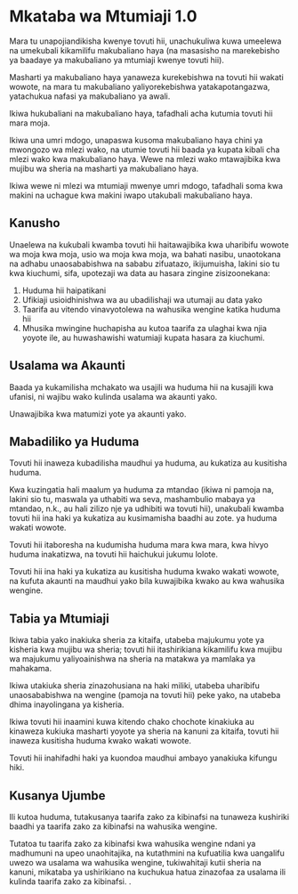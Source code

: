 # Mkataba wa Mtumiaji 1.0

Mara tu unapojiandikisha kwenye tovuti hii, unachukuliwa kuwa umeelewa na umekubali kikamilifu makubaliano haya (na masasisho na marekebisho ya baadaye ya makubaliano ya mtumiaji kwenye tovuti hii).

Masharti ya makubaliano haya yanaweza kurekebishwa na tovuti hii wakati wowote, na mara tu makubaliano yaliyorekebishwa yatakapotangazwa, yatachukua nafasi ya makubaliano ya awali.

Ikiwa hukubaliani na makubaliano haya, tafadhali acha kutumia tovuti hii mara moja.

Ikiwa una umri mdogo, unapaswa kusoma makubaliano haya chini ya mwongozo wa mlezi wako, na utumie tovuti hii baada ya kupata kibali cha mlezi wako kwa makubaliano haya. Wewe na mlezi wako mtawajibika kwa mujibu wa sheria na masharti ya makubaliano haya.

Ikiwa wewe ni mlezi wa mtumiaji mwenye umri mdogo, tafadhali soma kwa makini na uchague kwa makini iwapo utakubali makubaliano haya.

## Kanusho

Unaelewa na kukubali kwamba tovuti hii haitawajibika kwa uharibifu wowote wa moja kwa moja, usio wa moja kwa moja, wa bahati nasibu, unaotokana na adhabu unaosababishwa na sababu zifuatazo, ikijumuisha, lakini sio tu kwa kiuchumi, sifa, upotezaji wa data au hasara zingine zisizoonekana:

1. Huduma hii haipatikani
1. Ufikiaji usioidhinishwa wa au ubadilishaji wa utumaji au data yako
1. Taarifa au vitendo vinavyotolewa na wahusika wengine katika huduma hii
1. Mhusika mwingine huchapisha au kutoa taarifa za ulaghai kwa njia yoyote ile, au huwashawishi watumiaji kupata hasara za kiuchumi.

## Usalama wa Akaunti

Baada ya kukamilisha mchakato wa usajili wa huduma hii na kusajili kwa ufanisi, ni wajibu wako kulinda usalama wa akaunti yako.

Unawajibika kwa matumizi yote ya akaunti yako.

## Mabadiliko ya Huduma

Tovuti hii inaweza kubadilisha maudhui ya huduma, au kukatiza au kusitisha huduma.

Kwa kuzingatia hali maalum ya huduma za mtandao (ikiwa ni pamoja na, lakini sio tu, maswala ya uthabiti wa seva, mashambulio mabaya ya mtandao, n.k., au hali zilizo nje ya udhibiti wa tovuti hii), unakubali kwamba tovuti hii ina haki ya kukatiza au kusimamisha baadhi au zote. ya huduma wakati wowote.

Tovuti hii itaboresha na kudumisha huduma mara kwa mara, kwa hivyo huduma inakatizwa, na tovuti hii haichukui jukumu lolote.

Tovuti hii ina haki ya kukatiza au kusitisha huduma kwako wakati wowote, na kufuta akaunti na maudhui yako bila kuwajibika kwako au kwa wahusika wengine.

## Tabia ya Mtumiaji

Ikiwa tabia yako inakiuka sheria za kitaifa, utabeba majukumu yote ya kisheria kwa mujibu wa sheria; tovuti hii itashirikiana kikamilifu kwa mujibu wa majukumu yaliyoainishwa na sheria na matakwa ya mamlaka ya mahakama.

Ikiwa utakiuka sheria zinazohusiana na haki miliki, utabeba uharibifu unaosababishwa na wengine (pamoja na tovuti hii) peke yako, na utabeba dhima inayolingana ya kisheria.

Ikiwa tovuti hii inaamini kuwa kitendo chako chochote kinakiuka au kinaweza kukiuka masharti yoyote ya sheria na kanuni za kitaifa, tovuti hii inaweza kusitisha huduma kwako wakati wowote.

Tovuti hii inahifadhi haki ya kuondoa maudhui ambayo yanakiuka kifungu hiki.

## Kusanya Ujumbe

Ili kutoa huduma, tutakusanya taarifa zako za kibinafsi na tunaweza kushiriki baadhi ya taarifa zako za kibinafsi na wahusika wengine.

Tutatoa tu taarifa zako za kibinafsi kwa wahusika wengine ndani ya madhumuni na upeo unaohitajika, na kutathmini na kufuatilia kwa uangalifu uwezo wa usalama wa wahusika wengine, tukiwahitaji kutii sheria na kanuni, mikataba ya ushirikiano na kuchukua hatua zinazofaa za usalama ili kulinda taarifa zako za kibinafsi. .
